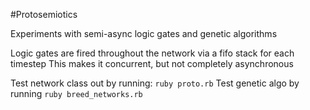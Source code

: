 #Protosemiotics

Experiments with semi-async logic gates and genetic algorithms

Logic gates are fired throughout the network via a fifo stack for each timestep
This makes it concurrent, but not completely asynchronous

Test network class out by running: `ruby proto.rb`
Test genetic algo by running `ruby breed_networks.rb`
